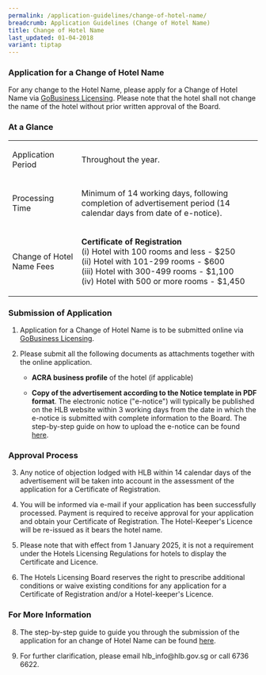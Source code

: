 ```yaml
---
permalink: /application-guidelines/change-of-hotel-name/
breadcrumb: Application Guidelines (Change of Hotel Name)
title: Change of Hotel Name
last_updated: 01-04-2018
variant: tiptap
---
```

<h3><strong>Application for a Change of Hotel Name</strong></h3>
<p>For any change to the Hotel Name, please apply for a Change of Hotel Name
via <a href="https://dashboard.gobusiness.gov.sg/login" rel="noopener noreferrer nofollow" target="_blank">GoBusiness Licensing</a>.
Please note that the hotel shall not change the name of the hotel without
prior written approval of the Board.</p>
<h3><strong>At a Glance</strong></h3>
<table style="minWidth: 50px">
<colgroup>
<col>
<col>
</colgroup>
<tbody>
<tr>
<td rowspan="1" colspan="1">
<p>Application Period</p>
</td>
<td rowspan="1" colspan="1">
<p>Throughout the year.</p>
</td>
</tr>
<tr>
<td rowspan="1" colspan="1">
<p>Processing Time</p>
</td>
<td rowspan="1" colspan="1">
<p>Minimum of 14 working days, following completion of advertisement period
(14 calendar days from date of e-notice).</p>
</td>
</tr>
<tr>
<td rowspan="1" colspan="1">
<p>Change of Hotel Name Fees</p>
</td>
<td rowspan="1" colspan="1">
<p><strong>Certificate of Registration</strong> 
<br>(i) Hotel with 100 rooms and less - $250
<br>(ii) Hotel with 101-299 rooms - $600
<br>(iii) Hotel with 300-499 rooms - $1,100
<br>(iv) Hotel with 500 or more rooms - $1,450
<br>
</p>
</td>
</tr>
</tbody>
</table>
<h3><strong>Submission of Application</strong></h3>
<ol>
<li>
<p>Application for a Change of Hotel Name is to be submitted online via
<a href="https://www.gobusiness.gov.sg/licences" rel="noopener noreferrer nofollow" target="_blank">GoBusiness Licensing</a>.</p>
</li>
<li>
<p>Please submit all the following documents as attachments together with
the online application.</p>
<ul data-tight="true" class="tight">
<li>
<p><strong>ACRA business profile</strong> of the hotel (if applicable)</p>
</li>
<li>
<p><strong>Copy of the advertisement according to the Notice template in PDF format</strong>.
The electronic notice ("e-notice") will typically be published on the HLB
website within 3 working days from the date in which the e-notice is submitted
with complete information to the Board. The step-by-step guide on how to
upload the e-notice can be found <a href="/files/resources/guides/submission_of_e_notice_2025.pdf" rel="noopener noreferrer nofollow" target="_blank">here</a>.</p>
</li>
</ul>
</li>
</ol>
<h3><strong>Approval Process</strong></h3>
<ol start="3">
<li>
<p>Any notice of objection lodged with HLB within 14 calendar days of the
advertisement will be taken into account in the assessment of the application
for a Certificate of Registration.</p>
</li>
<li>
<p>You will be informed via e-mail if your application has been successfully
processed. Payment is required to receive approval for your application
and obtain your Certificate of Registration. The Hotel-Keeper's Licence
will be re-issued as it bears the hotel name.</p>
</li>
<li>
<p>Please note that with effect from 1 January 2025, it is not a requirement
under the Hotels Licensing Regulations for hotels to display the Certificate
and Licence.</p>
</li>
<li>
<p>The Hotels Licensing Board reserves the right to prescribe additional
conditions or waive existing conditions for any application for a Certificate
of Registration and/or a Hotel-keeper's Licence.</p>
</li>
</ol>
<h3><strong>For More Information</strong></h3>
<ol start="8">
<li>
<p>The step-by-step guide to guide you through the submission of the application
for an change of Hotel Name can be found <a href="/files/resources/guides/guide_amendment_of_licence_2025.pdf" rel="noopener noreferrer nofollow" target="_blank">here</a>.</p>
</li>
<li>
<p>For further clarification, please email hlb_info@hlb.gov.sg or call 6736
6622.</p>
</li>
</ol>
<p></p>